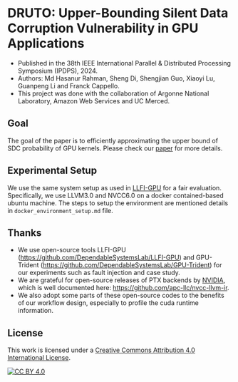 DRUTO: Upper-Bounding Silent Data Corruption Vulnerability in GPU Applications
=====

* Published in the 38th IEEE International Parallel & Distributed Processing Symposium (IPDPS), 2024. 
* Authors: Md Hasanur Rahman, Sheng Di, Shengjian Guo, Xiaoyi Lu, Guanpeng Li and Franck Cappello. 
* This project was done with the collaboration of Argonne National Laboratory, Amazon Web Services and UC Merced.
 
## Goal
The goal of the paper is to efficiently approximating the upper bound of SDC probability of GPU kernels. Please check our [paper](https://doi.org/10.1109/IPDPS57955.2024.00058) for more details.

## Experimental Setup

We use the same system setup as used in [LLFI-GPU](https://github.com/DependableSystemsLab/LLFI-GPU) for a fair evaluation. Specifically, we use LLVM3.0 and NVCC6.0 on a docker contained-based ubuntu machine. The steps to setup the environment are mentioned details in `docker_environment_setup.md` file. 


## Thanks
* We use open-source tools LLFI-GPU (https://github.com/DependableSystemsLab/LLFI-GPU) and GPU-Trident (https://github.com/DependableSystemsLab/GPU-Trident) for our experiments such as fault injection and case study. 
* We are grateful for open-source releases of PTX backends by [NVIDIA](https://llvm.org/docs/NVPTXUsage.html), which is well documented here: https://github.com/apc-llc/nvcc-llvm-ir.
* We also adopt some parts of these open-source codes to the benefits of our workflow design, especially to profile the cuda runtime information. 


## License

This work is licensed under a [Creative Commons Attribution 4.0 International License](https://creativecommons.org/licenses/by/4.0/).

[![CC BY 4.0](https://licensebuttons.net/l/by/4.0/88x31.png)](https://creativecommons.org/licenses/by/4.0/)
